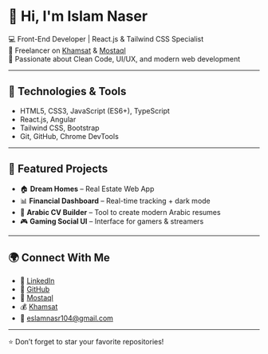
# 👋 Hi, I'm Islam Naser

💻 Front-End Developer | React.js & Tailwind CSS Specialist  
🎯 Freelancer on [Khamsat](https://khamsat.com/user/slam00) & [Mostaql](https://mostaql.com/u/slam00)  
🚀 Passionate about Clean Code, UI/UX, and modern web development

---

## 🔧 Technologies & Tools
- HTML5, CSS3, JavaScript (ES6+), TypeScript
- React.js, Angular
- Tailwind CSS, Bootstrap
- Git, GitHub, Chrome DevTools

---

## 🧩 Featured Projects
- 🏠 **Dream Homes** – Real Estate Web App  
- 📊 **Financial Dashboard** – Real-time tracking + dark mode  
- 🧾 **Arabic CV Builder** – Tool to create modern Arabic resumes  
- 🎮 **Gaming Social UI** – Interface for gamers & streamers

---

## 🌍 Connect With Me
- 💼 [LinkedIn](https://www.linkedin.com/in/eslam-nassr-934624317)
- 🧰 [GitHub](https://github.com/eslamnas)
- 🎯 [Mostaql](https://mostaql.com/u/slam00)
- 💰 [Khamsat](https://khamsat.com/user/slam00)
- 📧 eslamnasr104@gmail.com

---

⭐️ Don’t forget to star your favorite repositories!
